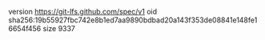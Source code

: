 version https://git-lfs.github.com/spec/v1
oid sha256:19b55927fbc742e8b1ed7aa9890bdbad20a143f353de08841e148fe16654f456
size 9337
